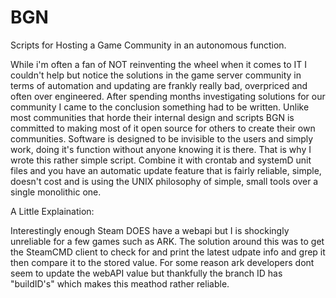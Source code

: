 # BGN
Scripts for Hosting a Game Community in an autonomous function.

While i'm often a fan of NOT reinventing the wheel when it comes to IT I couldn't help but notice the solutions in the game server community in terms of automation and updating are frankly really bad, overpriced and often over engineered. After spending months investigating solutions for our community I came to the conclusion something had to be written. Unlike most communities that horde their internal design and scripts BGN is committed to making most of it open source for others to create their own communities. Software is designed to be invisible to the users and simply work, doing it's function without anyone knowing it is there. That is why I wrote this rather simple script. Combine it with crontab and systemD unit files and you have an automatic update feature that is fairly reliable, simple, doesn't cost and is using the UNIX philosophy of simple, small tools over a single monolithic one.

A Little Explaination:

Interestingly enough Steam DOES have a webapi but I is shockingly unreliable for a few games such as ARK. The solution around this was to get the SteamCMD client to check for and print the latest udpate info and grep it then compare it to the stored value. For some reason ark developers dont seem to update the webAPI value but thankfully the branch ID has "buildID's" which makes this meathod rather reliable.